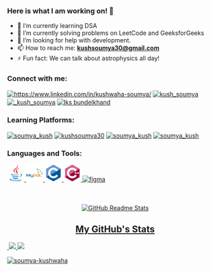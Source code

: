 ### Here is what I am working on! 👋

- 🌱 I’m currently learning DSA
- 🔭 I’m currently solving problems on LeetCode and GeeksforGeeks
- 🤔 I’m looking for help with development.
- 📫 How to reach me: **kushsoumya30@gmail.com**
- ⚡ Fun fact: We can talk about astrophysics all day!

<h3 align="left">Connect with me:</h3>
<p align="left">

<a href="https://www.linkedin.com/in/kushwaha-soumya/" target="blank"><img align="center" src="https://raw.githubusercontent.com/rahuldkjain/github-profile-readme-generator/master/src/images/icons/Social/linked-in-alt.svg" alt="https://www.linkedin.com/in/kushwaha-soumya/" height="30" width="40" /></a>
<a href="https://twitter.com/kush_soumya" target="blank"><img align="center" src="https://raw.githubusercontent.com/rahuldkjain/github-profile-readme-generator/master/src/images/icons/Social/twitter.svg" alt="kush_soumya" height="30" width="40" /></a>
<a href="https://instagram.com/_kush_soumya" target="blank"><img align="center" src="https://raw.githubusercontent.com/rahuldkjain/github-profile-readme-generator/master/src/images/icons/Social/instagram.svg" alt="_kush_soumya" height="30" width="40" /></a>
<a href="https://herinkwrites.blogspot.com" target="blank"><img align="center" src="https://raw.githubusercontent.com/rahuldkjain/github-profile-readme-generator/master/src/images/icons/Social/blogger.svg" alt="lks bundelkhand" height="30" width="40" /></a>

</p>
<h3 align="left">Learning Platforms:</h3>
<p align="left">
<a href="https://www.leetcode.com/soumya_kush" target="blank"><img align="center" src="https://raw.githubusercontent.com/rahuldkjain/github-profile-readme-generator/master/src/images/icons/Social/leet-code.svg" alt="soumya_kush" height="30" width="40" /></a>
<a href="https://auth.geeksforgeeks.org/user/kushsoumya30" target="blank"><img align="center" src="https://raw.githubusercontent.com/rahuldkjain/github-profile-readme-generator/master/src/images/icons/Social/geeks-for-geeks.svg" alt="kushsoumya30" height="30" width="40" /></a>
<a href="https://www.codechef.com/users/soumya_kush" target="blank"><img align="center" src="https://cdn.jsdelivr.net/npm/simple-icons@3.1.0/icons/codechef.svg" alt="soumya_kush" height="30" width="40" /></a>
<a href="https://www.hackerrank.com/soumya_kush" target="blank"><img align="center" src="https://raw.githubusercontent.com/rahuldkjain/github-profile-readme-generator/master/src/images/icons/Social/hackerrank.svg" alt="soumya_kush" height="30" width="40" /></a>
<!--<a href="https://stackoverflow.com/users/17987021/soumya" target="blank"><img align="center" src="https://raw.githubusercontent.com/rahuldkjain/github-profile-readme-generator/master/src/images/icons/Social/stack-overflow.svg" alt="soumya" height="30" width="40" /></a>-->
<!--<a href="https://codeforces.com/profile/soumya_kush" target="blank"><img align="center" src="https://cdn.jsdelivr.net/npm/simple-icons@3.0.1/icons/codeforces.svg" alt="soumya_kush" height="30" width="40" /></a>-->

</p>
<h3 align="left">Languages and Tools:</h3>
<div align="left">
<a href="https://www.java.com" target="_blank"> <img src="https://raw.githubusercontent.com/devicons/devicon/master/icons/java/java-original.svg" alt="java" width="40" height="40"/> </a> 
<a href="https://www.mysql.com/" target="_blank"> <img src="https://raw.githubusercontent.com/devicons/devicon/master/icons/mysql/mysql-original-wordmark.svg" alt="mysql" width="40" height="40"/> </a>
<a href="https://docs.microsoft.com/en-us/cpp/c-language/?view=msvc-170" target="_blank"> <img src="https://raw.githubusercontent.com/devicons/devicon/master/icons/c/c-original.svg" alt="c" width="40" height="40"/> </a>
<a href="https://docs.microsoft.com/en-us/cpp/cpp/?view=msvc-170" target="_blank"> <img src="https://raw.githubusercontent.com/devicons/devicon/master/icons/cplusplus/cplusplus-original.svg" alt="cplusplus" width="40" height="40"/> </a>
<a href="https://www.figma.com/" target="_blank"> <img src="https://user-images.githubusercontent.com/87495134/150532543-85d0b3c2-a733-48fa-955f-efa907f2029b.jpg" alt ="figma" width="50" height="50"/>
  
<!--a href="https://developer.mozilla.org/en-US/docs/Web/JavaScript" target="_blank"> <img src="https://raw.githubusercontent.com/devicons/devicon/master/icons/javascript/javascript-original.svg" alt="javascript" width="40" height="40"/> </a>-->  
</div>

<p align="center">
<br><br>
 <img width="100px" src="https://res.cloudinary.com/anuraghazra/image/upload/v1594908242/logo_ccswme.svg" align="center" alt="GitHub Readme Stats" />
 <h2 align="center">My GitHub's Stats</h2>
</p>

<p><img align="center">
   <img width = "48%" src="https://github-readme-stats.vercel.app/api/top-langs?username=soumya-kushwaha&show_icons=true&locale=en&layout=compact" />
   <img width = "48%" src="https://github-readme-streak-stats.herokuapp.com/?user=soumya-kushwaha&" />
</p>

<p><img align="center" src="https://activity-graph.herokuapp.com/graph?username=soumya-kushwaha&theme=github" alt="soumya-kushwaha" /></p>
